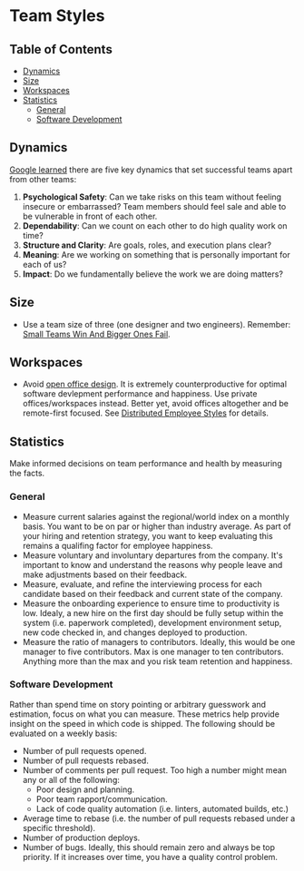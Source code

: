 # Team Styles

<!-- Tocer[start]: Auto-generated, don't remove. -->

## Table of Contents

  - [Dynamics](#dynamics)
  - [Size](#size)
  - [Workspaces](#workspaces)
  - [Statistics](#statistics)
    - [General](#general)
    - [Software Development](#software-development)

<!-- Tocer[finish]: Auto-generated, don't remove. -->

## Dynamics

[Google learned](https://rework.withgoogle.com/blog/five-keys-to-a-successful-google-team) there are
five key dynamics that set successful teams apart from other teams:

1. **Psychological Safety**: Can we take risks on this team without feeling insecure or embarrassed?
   Team members should feel sale and able to be vulnerable in front of each other.
1. **Dependability**: Can we count on each other to do high quality work on time?
1. **Structure and Clarity**: Are goals, roles, and execution plans clear?
1. **Meaning**: Are we working on something that is personally important for each of us?
1. **Impact**: Do we fundamentally believe the work we are doing matters?

## Size

- Use a team size of three (one designer and two engineers). Remember:
  [Small Teams Win And Bigger Ones Fail](https://is.gd/63WXiz).

## Workspaces

- Avoid [open office design](https://is.gd/vFEBFG). It is extremely counterproductive for optimal
  software devlepment performance and happiness. Use private offices/workspaces instead. Better yet,
  avoid offices altogether and be remote-first focused. See [Distributed Employee
  Styles](distributed_employees.md) for details.

## Statistics

Make informed decisions on team performance and health by measuring the facts.

### General

- Measure current salaries against the regional/world index on a monthly basis. You want to be on
  par or higher than industry average. As part of your hiring and retention strategy, you want to
  keep evaluating this remains a qualifing factor for employee happiness.
- Measure voluntary and involuntary departures from the company. It's important to know and
  understand the reasons why people leave and make adjustments based on their feedback.
- Measure, evaluate, and refine the interviewing process for each candidate based on their feedback
  and current state of the company.
- Measure the onboarding experience to ensure time to productivity is low. Idealy, a new hire on the
  first day should be fully setup within the system (i.e. paperwork completed), development
  environment setup, new code checked in, and changes deployed to production.
- Measure the ratio of managers to contributors. Ideally, this would be one manager to five
  contributors. Max is one manager to ten contributors. Anything more than the max and you risk team
  retention and happiness.

### Software Development

Rather than spend time on story pointing or arbitrary guesswork and estimation, focus on what you
can measure. These metrics help provide insight on the speed in which code is shipped. The following
should be evaluated on a weekly basis:

  - Number of pull requests opened.
  - Number of pull requests rebased.
  - Number of comments per pull request. Too high a number might mean any or all of the following:
    - Poor design and planning.
    - Poor team rapport/communication.
    - Lack of code quality automation (i.e. linters, automated builds, etc.)
  - Average time to rebase (i.e. the number of pull requests rebased under a specific threshold).
  - Number of production deploys.
  - Number of bugs. Ideally, this should remain zero and always be top priority. If it increases
    over time, you have a quality control problem.
